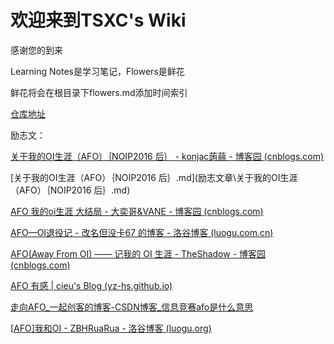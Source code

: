 # 欢迎来到TSXC's Wiki

感谢您的到来

Learning Notes是学习笔记，Flowers是鲜花

鲜花将会在根目录下flowers.md添加时间索引

[仓库地址](https://github.com/tsxc-github/knowledge-base)

励志文：

[关于我的OI生涯（AFO）｛NOIP2016 后｝ - konjac蒟蒻 - 博客园 (cnblogs.com)](https://www.cnblogs.com/konjak/p/6086500.html)

 [关于我的OI生涯（AFO）｛NOIP2016 后｝.md](励志文章\关于我的OI生涯（AFO）｛NOIP2016 后｝.md) 

[AFO 我的oi生涯 大结局 - 大奕哥&VANE - 博客园 (cnblogs.com)](https://www.cnblogs.com/nbwzyzngyl/p/8735172.html)

[AFO—OI退役记 - 改名但没卡67 的博客 - 洛谷博客 (luogu.com.cn)](https://www.luogu.com.cn/blog/memoryhurt/afooi-tui-yi-ji)

[AFO(Away From OI) —— 记我的 OI 生涯 - TheShadow - 博客园 (cnblogs.com)](https://www.cnblogs.com/TheShadow/p/13180734.html)

[AFO 有感 | cieu's Blog (yz-hs.github.io)](https://yz-hs.github.io/501647d25831/)

[走向AFO_一起创客的博客-CSDN博客_信息竞赛afo是什么意思](https://blog.csdn.net/qq_51560611/article/details/123535985)

[[AFO\]我和OI - ZBHRuaRua - 洛谷博客 (luogu.org)](https://zbhruarua.blog.luogu.org/afo-wo-hu-oi)
